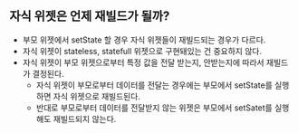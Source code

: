 ## 자식 위젯은 언제 재빌드가 될까?

- 부모 위젯에서 setState 할 경우 자식 위젯들이 재빌드되는 경우가 다르다.
- 자식 위젯이 stateless, statefull 위젯으로 구현돼있는 건 중요하지 않다.
- 자식 위젯이 부모 위젯으로부터 특정 값을 전달 받는지, 안받는지에 따라서 재빌드가 결정된다.
  - 자식 위젯이 부모로부터 데이터를 전달는 경우에는 부모에서 setState를 실행하면 자식 위젯으로 재빌드된다.
  - 반대로 부모로부터 데이터를 전달받지 않는 위젯은 부모에서 setSatet를 실행해도 재빌드되지 않는다.
